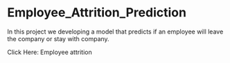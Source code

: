# Employee_Attrition_Prediction
In this project we developing a model that predicts if an employee  will leave the company or stay with company.


Click Here: Employee attrition 
